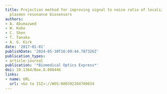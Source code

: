 ```yaml
---
title: Projection method for improving signal to noise ratio of localized surface
  plasmon resonance biosensors
authors:
- A. Abumazwed
- W. Kubo
- C. Shen
- T. Tanaka
- A. G. Kirk
date: '2017-01-01'
publishDate: '2024-05-30T16:09:44.787326Z'
publication_types:
- article-journal
publication: '*Biomedical Optics Express*'
doi: 10.1364/Boe.8.000446
links:
- name: URL
  url: <Go to ISI>://WOS:000392204700034
---
```

